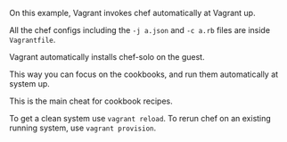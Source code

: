 On this example, Vagrant invokes chef automatically at Vagrant up.

All the chef configs including the `-j a.json` and `-c a.rb` files are inside `Vagrantfile`.

Vagrant automatically installs chef-solo on the guest.

This way you can focus on the cookbooks, and run them automatically at system up.

This is the main cheat for cookbook recipes.

To get a clean system use `vagrant reload`. To rerun chef on an existing running system, use `vagrant provision`.
